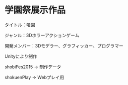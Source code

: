 # 学園祭展示作品
  タイトル：喰園

  ジャンル：3Dホラーアクションゲーム
  
  開発メンバー：3Dモデラー、グラフィッカー、プログラマー

  Unityにより制作

  shobiFes2015 → 制作データ

  shokuenPlay → Webプレイ用

